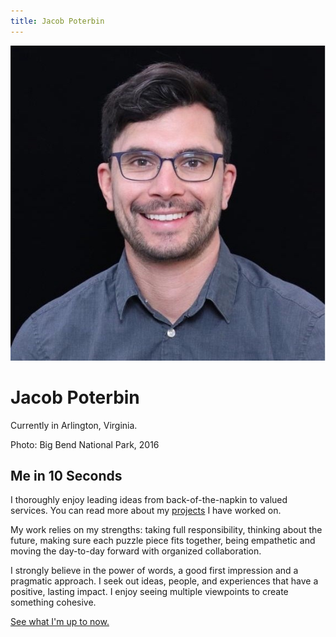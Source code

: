 ```yaml
---
title: Jacob Poterbin
---
```


<div class="hero">
    <img src="assets/images/profile.jpeg" alt="Jacob Poterbin" class="profile-image">
    <div class="hero-content">
        <h1>Jacob Poterbin</h1>
        <p>Currently in Arlington, Virginia.</p>
        <p>Photo: Big Bend National Park, 2016</p>
    </div>
</div>

<div class="content-section">
    <h2>Me in 10 Seconds</h2>
    <p>I thoroughly enjoy leading ideas from back-of-the-napkin to valued services. You can read more about my <a href="projects.html">projects</a> I have worked on.</p>
    <p>My work relies on my strengths: taking full responsibility, thinking about the future, making sure each puzzle piece fits together, being empathetic and moving the day-to-day forward with organized collaboration.</p>
    <p>I strongly believe in the power of words, a good first impression and a pragmatic approach. I seek out ideas, people, and experiences that have a positive, lasting impact. I enjoy seeing multiple viewpoints to create something cohesive.</p>
    <p><a href="blog.html">See what I'm up to now.</a></p>
</div> 